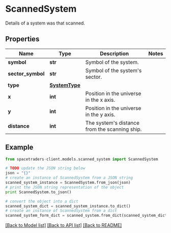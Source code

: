 # ScannedSystem

Details of a system was that scanned.

## Properties

Name | Type | Description | Notes
------------ | ------------- | ------------- | -------------
**symbol** | **str** | Symbol of the system. | 
**sector_symbol** | **str** | Symbol of the system&#39;s sector. | 
**type** | [**SystemType**](SystemType.md) |  | 
**x** | **int** | Position in the universe in the x axis. | 
**y** | **int** | Position in the universe in the y axis. | 
**distance** | **int** | The system&#39;s distance from the scanning ship. | 

## Example

```python
from spacetraders-client.models.scanned_system import ScannedSystem

# TODO update the JSON string below
json = "{}"
# create an instance of ScannedSystem from a JSON string
scanned_system_instance = ScannedSystem.from_json(json)
# print the JSON string representation of the object
print ScannedSystem.to_json()

# convert the object into a dict
scanned_system_dict = scanned_system_instance.to_dict()
# create an instance of ScannedSystem from a dict
scanned_system_form_dict = scanned_system.from_dict(scanned_system_dict)
```
[[Back to Model list]](../README.md#documentation-for-models) [[Back to API list]](../README.md#documentation-for-api-endpoints) [[Back to README]](../README.md)


